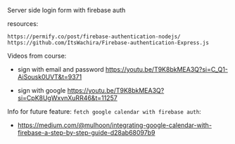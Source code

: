 Server side login form with firebase auth

resources:

    https://permify.co/post/firebase-authentication-nodejs/
    https://github.com/ItsWachira/Firebase-authentication-Express.js

Videos from course:

- sign with email and password
  https://youtu.be/T9K8bkMEA3Q?si=C_Q1-AiSousk0UVT&t=9371

- sign with google
  https://youtu.be/T9K8bkMEA3Q?si=CpK8UgWxvnXuRR46&t=11257

Info for future feature: `fetch google calendar with firebase auth`:

- https://medium.com/@mulhoon/integrating-google-calendar-with-firebase-a-step-by-step-guide-d28ab68097b9
